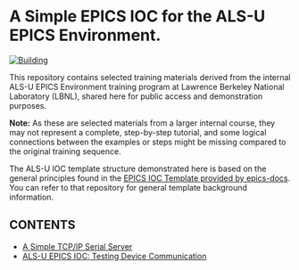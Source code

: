 # A Simple EPICS IOC for the ALS-U EPICS Environment. 

[![Building](https://github.com/jeonghanlee/ioc-demo/actions/workflows/main.yml/badge.svg)](https://github.com/jeonghanlee/ioc-demo/actions/workflows/main.yml)

This repository contains selected training materials derived from the internal ALS-U EPICS Environment training program at Lawrence Berkeley National Laboratory (LBNL), shared here for public access and demonstration purposes.

**Note:** As these are selected materials from a larger internal course, they may not represent a complete, step-by-step tutorial, and some logical connections between the examples or steps might be missing compared to the original training sequence.

The ALS-U IOC template structure demonstrated here is based on the general principles found in the [EPICS IOC Template provided by epics-docs](https://github.com/epics-docs/epics-ioc-template). You can refer to that repository for general template background information.

## CONTENTS

* [A Simple TCP/IP Serial Server](simulator/README.md)
* [ALS-U EPICS IOC: Testing Device Communication](docs/IOCwithSimulator.md)
